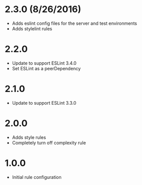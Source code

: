 # 2.3.0 (8/26/2016)

- Adds eslint config files for the server and test environments
- Adds stylelint rules

# 2.2.0

- Update to support ESLint 3.4.0
- Set ESLint as a peerDependency

# 2.1.0

- Update to support ESLint 3.3.0

# 2.0.0

- Adds style rules
- Completely turn off complexity rule

# 1.0.0

- Initial rule configuration
